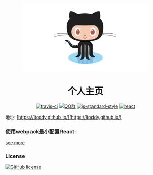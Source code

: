 <p align="center">
    <img src="assets/github-octocat.png" width="400px" alt="github bitbucket">
</p>

<h1 align="center">个人主页</h1>
<p align="center">
    <a target="_blank" href="https://travis-ci.org/ltoddy/ltoddy.github.io"><img src="https://travis-ci.org/ltoddy/ltoddy.github.io.svg?branch=master" alt="travis-ci"></a>
    <a target="_blank" href="//shang.qq.com/wpa/qunwpa?idkey=8560e61d5213f7c656c03fb79ef2877a31ef61126b6cde015e81bb3ea90b1f83"><img src="https://img.shields.io/badge/QQ%E7%BE%A4-630398887-lightblue.svg" alt="QQ群"></a>
    <a target="_blank" href="https://github.com/ltoddy/ltoddy.github.io/blob/master/.eslintrc.js"><img src="https://img.shields.io/badge/code%20style-standard-brightgreen.svg" alt="js-standard-style"></a>
    <a href="#"><img src="https://img.shields.io/badge/dependencies-React-%2361dafb.svg" alt="react"></a>
</p>

地址: [https://ltoddy.github.io/](https://ltoddy.github.io/)

### 使用webpack最小配置React:

[see more](./react-webpack/)

### License

[![GitHub license](https://img.shields.io/github/license/ltoddy/ltoddy.github.io.svg)](https://github.com/ltoddy/ltoddy.github.io/blob/master/LICENSE.md)
